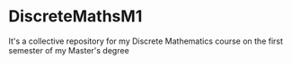 # DiscreteMathsM1
It's a collective repository for my Discrete Mathematics course on the first semester of my Master's degree

